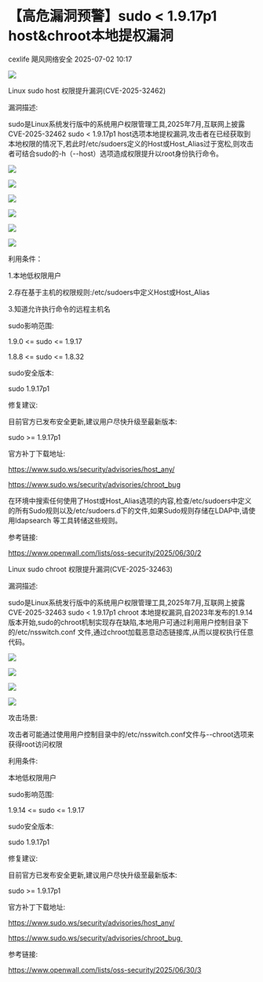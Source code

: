 #  【高危漏洞预警】sudo < 1.9.17p1 host&chroot本地提权漏洞  
cexlife  飓风网络安全   2025-07-02 10:17  
  
![](https://mmbiz.qpic.cn/mmbiz_png/ibhQpAia4xu022Xg5JNJt9GHOcIKoUKSkIHoRy6AzZePh7aOROLZF5fb8u6nNcQWC4RaBvqvJkOEibhia0MUL6ibDpg/640?wx_fmt=png&from=appmsg "")  
  
Linux sudo host 权限提升漏洞(CVE-2025-32462)   
  
漏洞描述:  
  
sudo是Linux系统发行版中的系统用户权限管理工具,2025年7月,互联网上披露CVE-2025-32462 sudo < 1.9.17p1 host选项本地提权漏洞,攻击者在已经获取到本地权限的情况下,若此时/etc/sudoers定义的Host或Host_Alias过于宽松,则攻击者可结合sudo的-h（--host）选项造成权限提升以root身份执行命令。  
  
![](https://mmbiz.qpic.cn/mmbiz_png/ibhQpAia4xu022Xg5JNJt9GHOcIKoUKSkIicU1rfvolIY19Jf0PuicT4LytFl8XDgVNvLW9EuiaKkRZjiaIvxqAudHBA/640?wx_fmt=png&from=appmsg "")  
  
![](https://mmbiz.qpic.cn/mmbiz_png/ibhQpAia4xu022Xg5JNJt9GHOcIKoUKSkI4ajdfakXVOvWVnvoic4Hsgp7tFvKic1dSF5Ls7PMocVC59HFRnN7AN6w/640?wx_fmt=png&from=appmsg "")  
  
![](https://mmbiz.qpic.cn/mmbiz_png/ibhQpAia4xu022Xg5JNJt9GHOcIKoUKSkI0F86F5QibbngWNE1z6U8bCmI85qxjt2KKQ9QTeWZcJ3PXic9JgdFuk6w/640?wx_fmt=png&from=appmsg "")  
  
![](https://mmbiz.qpic.cn/mmbiz_png/ibhQpAia4xu022Xg5JNJt9GHOcIKoUKSkI4ng46AVdoL4tib7L3ML0vPtgPRicnL1DWYtc0fibuKJ0uAQibwG6q0pr2A/640?wx_fmt=png&from=appmsg "")  
  
![](https://mmbiz.qpic.cn/mmbiz_png/ibhQpAia4xu022Xg5JNJt9GHOcIKoUKSkI4ZCZMeiasq4yeZHV8RbMIZ0Gv9vVPClicc8zH4ibib9LQEA4CG9PjOowog/640?wx_fmt=png&from=appmsg "")  
  
![](https://mmbiz.qpic.cn/mmbiz_png/ibhQpAia4xu022Xg5JNJt9GHOcIKoUKSkIFntNxQ355VTvlKmIicEvZ0br09z5Sh0iciaTsEhJu68sFibTY82bjqm3WQ/640?wx_fmt=png&from=appmsg "")  
  
利用条件：  
  
1.本地低权限用户  
  
2.存在基于主机的权限规则:/etc/sudoers中定义Host或Host_Alias  
  
3.知道允许执行命令的远程主机名  
  
sudo影响范围:  
  
1.9.0 <= sudo <= 1.9.17  
  
1.8.8 <= sudo <= 1.8.32  
  
sudo安全版本:  
  
sudo 1.9.17p1  
  
修复建议:  
  
目前官方已发布安全更新,建议用户尽快升级至最新版本:  
  
ѕudо >= 1.9.17р1  
  
官方补丁下载地址:  
  
https://www.sudo.ws/security/advisories/host_any/  
  
https://www.sudo.ws/security/advisories/chroot_bug  
  
在环境中搜索任何使用了Host或Host_Alias选项的内容,检查/etc/sudoers中定义的所有Sudo规则以及/etc/sudoers.d下的文件,如果Sudo规则存储在LDAP中,请使用ldapsearch 等工具转储这些规则。   
  
参考链接:  
  
https://www.openwall.com/lists/oss-security/2025/06/30/2  
  
  
Linux sudo chroot 权限提升漏洞(CVE-2025-32463)   
  
漏洞描述:  
  
sudo是Linux系统发行版中的系统用户权限管理工具,2025年7月,互联网上披露CVE-2025-32463 sudo < 1.9.17p1 chroot 本地提权漏洞,自2023年发布的1.9.14版本开始,sudo的chroot机制实现存在缺陷,本地用户可通过利用用户控制目录下的/etc/nsswitch.conf 文件,通过chroot加载恶意动态链接库,从而以提权执行任意代码。  
  
![](https://mmbiz.qpic.cn/mmbiz_png/ibhQpAia4xu022Xg5JNJt9GHOcIKoUKSkIFr09D2OIedmcKXLG0LsLlHzLcYVJ5bZUkW8g1518jcu3KcgtkWbianQ/640?wx_fmt=png&from=appmsg "")  
  
![](https://mmbiz.qpic.cn/mmbiz_png/ibhQpAia4xu022Xg5JNJt9GHOcIKoUKSkIEMC5OBA6SkBOuuXN8gHHXEUmROAGXX4ibWM7fGB7cXNEyx29IdK38wg/640?wx_fmt=png&from=appmsg "")  
  
![](https://mmbiz.qpic.cn/mmbiz_png/ibhQpAia4xu022Xg5JNJt9GHOcIKoUKSkIBaQstGZy6y1RAp3rCHkmMrWxAOE8ic0ExJzzo2mvYLenOibrOC8ic563g/640?wx_fmt=png&from=appmsg "")  
  
![](https://mmbiz.qpic.cn/mmbiz_png/ibhQpAia4xu022Xg5JNJt9GHOcIKoUKSkIGcF8Px2FV5iaiblWZWQ7wdNXew83AjhwNDgO7cCNExzsbJanyNicdkDmA/640?wx_fmt=png&from=appmsg "")  
  
攻击场景:  
  
攻击者可能通过使用用户控制目录中的/etc/nsswitch.conf文件与--chroot选项来获得root访问权限  
  
利用条件:  
  
本地低权限用户   
  
sudo影响范围:  
  
1.9.14 <= sudo <= 1.9.17  
  
sudo安全版本:  
  
sudo 1.9.17p1  
  
修复建议:  
  
目前官方已发布安全更新,建议用户尽快升级至最新版本:  
  
ѕudо >= 1.9.17р1  
  
官方补丁下载地址:  
  
https://www.sudo.ws/security/advisories/host_any/  
  
https://www.sudo.ws/security/advisories/chroot_bug   
  
参考链接:  
  
https://www.openwall.com/lists/oss-security/2025/06/30/3  
  
  
